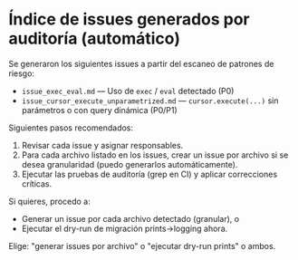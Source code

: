# Índice de issues generados por auditoría (automático)

Se generaron los siguientes issues a partir del escaneo de patrones de riesgo:

- `issue_exec_eval.md` — Uso de `exec` / `eval` detectado (P0)
- `issue_cursor_execute_unparametrized.md` — `cursor.execute(...)` sin parámetros o con query dinámica (P0/P1)

Siguientes pasos recomendados:
1. Revisar cada issue y asignar responsables.
2. Para cada archivo listado en los issues, crear un issue por archivo si se desea granularidad (puedo generarlos automáticamente).
3. Ejecutar las pruebas de auditoría (grep en CI) y aplicar correcciones críticas.

Si quieres, procedo a:
- Generar un issue por cada archivo detectado (granular), o
- Ejecutar el dry-run de migración prints→logging ahora.

Elige: "generar issues por archivo" o "ejecutar dry-run prints" o ambos.
